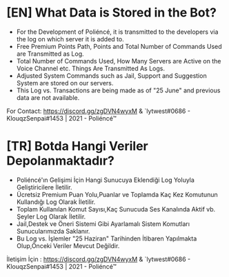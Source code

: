 # [EN] What Data is Stored in the Bot?
- For the Development of Poliéncé, it is transmitted to the developers via the log on which server it is added to.
- Free Premium Points Path, Points and Total Number of Commands Used are Transmitted as Log.
- Total Number of Commands Used, How Many Servers are Active on the Voice Channel etc. Things Are Transmitted As Logs.
- Adjusted System Commands such as Jail, Support and Suggestion System are stored on our servers.
- This Log vs. Transactions are being made as of "25 June" and previous data are not available.

For Contact: https://discord.gg/zgDVN4wyxM & `lytwest#0686 - KlouqzSenpai#1453 | 2021 - Poliéncé™

# [TR] Botda Hangi Veriler Depolanmaktadır?
- Poliéncé'ın Gelişimi İçin Hangi Sunucuya Eklendiği Log Yoluyla Geliştiricilere İletilir.
- Ücretsiz Premium Puan Yolu,Puanlar ve Toplamda Kaç Kez Komutunun Kullandığı Log Olarak İletilir.
- Toplam Kullanılan Komut Sayısı,Kaç Sunucuda Ses Kanalında Aktif vb. Şeyler Log Olarak İletilir.
- Jail,Destek ve Öneri Sistemi Gibi Ayarlamalı Sistem Komutları Sunucularımızda Saklanır.
- Bu Log vs. İşlemler "25 Haziran" Tarihinden İtibaren Yapılmakta Olup,Önceki Veriler Mevcut Değildir.

İletişim İçin : https://discord.gg/zgDVN4wyxM & `lytwest#0686 - KlouqzSenpai#1453 | 2021 - Poliéncé™
